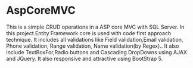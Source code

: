 # AspCoreMVC
This is a simple CRUD operations in a ASP core MVC with SQL Server.
In this project Entity Framework core is used with code first approach technique.
It includes all validations like Field validation,Email validation, Phone validation, Range validation, Name validation(by Regex)..
It also include TextBoxFor,Radio buttons and Cascading DropDowns using AJAX and JQuery.
It also responsive and attractive using BootStrap 5.
